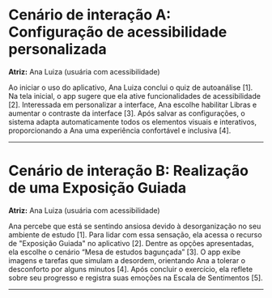# Cenário de interação A: Configuração de acessibilidade personalizada
**Atriz:** Ana Luiza (usuária com acessibilidade)

Ao iniciar o uso do aplicativo, Ana Luiza conclui o quiz de autoanálise [1]. Na tela inicial, o app sugere que ela ative funcionalidades de acessibilidade [2]. Interessada em personalizar a interface, Ana escolhe habilitar Libras e aumentar o contraste da interface [3]. Após salvar as configurações, o sistema adapta automaticamente todos os elementos visuais e interativos, proporcionando a Ana uma experiência confortável e inclusiva [4].

---

# Cenário de interação B: Realização de uma Exposição Guiada
**Atriz:** Ana Luiza (usuária com acessibilidade)

Ana percebe que está se sentindo ansiosa devido à desorganização no seu ambiente de estudo [1]. Para lidar com essa sensação, ela acessa o recurso de "Exposição Guiada" no aplicativo [2]. Dentre as opções apresentadas, ela escolhe o cenário “Mesa de estudos bagunçada” [3]. O app exibe imagens e tarefas que simulam a desordem, orientando Ana a tolerar o desconforto por alguns minutos [4]. Após concluir o exercício, ela reflete sobre seu progresso e registra suas emoções na Escala de Sentimentos [5].

---
